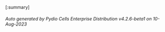 






[:summary]

###### Auto generated by Pydio Cells Enterprise Distribution v4.2.6-beta1 on 10-Aug-2023
